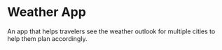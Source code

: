 # Weather App
An app that helps travelers see the weather outlook for multiple cities to help them plan accordingly.
